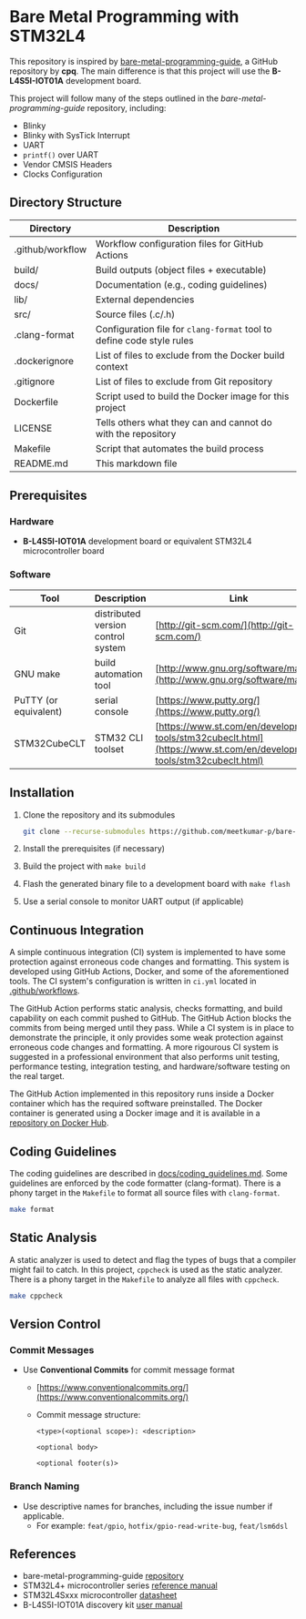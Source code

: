 # Bare Metal Programming with STM32L4

This repository is inspired by [bare-metal-programming-guide](https://github.com/cpq/bare-metal-programming-guide), a GitHub repository by **cpq**. The main difference is that this project will use the **B-L4S5I-IOT01A** development board.

This project will follow many of the steps outlined in the *bare-metal-programming-guide* repository, including:

- Blinky
- Blinky with SysTick Interrupt
- UART
- `printf()` over UART
- Vendor CMSIS Headers
- Clocks Configuration

## Directory Structure

| Directory        | Description                                                           |
|------------------|-----------------------------------------------------------------------|
| .github/workflow | Workflow configuration files for GitHub Actions                       |
| build/           | Build outputs (object files + executable)                             |
| docs/            | Documentation (e.g., coding guidelines)                               |
| lib/             | External dependencies                                                 |
| src/             | Source files (.c/.h)                                                  |
| .clang-format    | Configuration file for `clang-format` tool to define code style rules |
| .dockerignore    | List of files to exclude from the Docker build context                |
| .gitignore       | List of files to exclude from Git repository                          |
| Dockerfile       | Script used to build the Docker image for this project                |
| LICENSE          | Tells others what they can and cannot do with the repository          |
| Makefile         | Script that automates the build process                               |
| README.md        | This markdown file                                                    |

## Prerequisites

### Hardware

- **B-L4S5I-IOT01A** development board or equivalent STM32L4 microcontroller board

### Software

| Tool                  | Description                        | Link                                                                                                                   |
|-----------------------|------------------------------------|------------------------------------------------------------------------------------------------------------------------|
| Git                   | distributed version control system | [http://git-scm.com/](http://git-scm.com/)                                                                             |
| GNU make              | build automation tool              | [http://www.gnu.org/software/make/](http://www.gnu.org/software/make/)                                                 |
| PuTTY (or equivalent) | serial console                     | [https://www.putty.org/](https://www.putty.org/)                                                                       |
| STM32CubeCLT          | STM32 CLI toolset                  | [https://www.st.com/en/development-tools/stm32cubeclt.html](https://www.st.com/en/development-tools/stm32cubeclt.html) |

## Installation

1. Clone the repository and its submodules

    ```bash
    git clone --recurse-submodules https://github.com/meetkumar-p/bare-metal-programming-with-stm32l4.git
    ```

2. Install the prerequisites (if necessary)

3. Build the project with `make build`

4. Flash the generated binary file to a development board with `make flash`

5. Use a serial console to monitor UART output (if applicable)

## Continuous Integration

A simple continuous integration (CI) system is implemented to have some protection against erroneous code changes and formatting. This system is developed using GitHub Actions, Docker, and some of the aforementioned tools. The CI system's configuration is written in `ci.yml` located in [.github/workflows](.github/workflows).

The GitHub Action performs static analysis, checks formatting, and build capability on each commit pushed to GitHub. The GitHub Action blocks the commits from being merged until they pass. While a CI system is in place to demonstrate the principle, it only provides some weak protection against erroneous code changes and formatting. A more rigourous CI system is suggested in a professional environment that also performs unit testing, performance testing, integration testing, and hardware/software testing on the real target.

The GitHub Action implemented in this repository runs inside a Docker container which has the required software preinstalled. The Docker container is generated using a Docker image and it is available in a [repository on Docker Hub](https://hub.docker.com/repository/docker/meetkumarp/stm32cubeclt-1.18.0).

## Coding Guidelines

The coding guidelines are described in [docs/coding_guidelines.md](docs/coding_guidelines.md). Some guidelines are enforced by the code formatter (clang-format). There is a phony target in the `Makefile` to format all source files with `clang-format`.

```bash
make format
```

## Static Analysis

A static analyzer is used to detect and flag the types of bugs that a compiler might fail to catch. In this project, `cppcheck` is used as the static analyzer. There is a phony target in the `Makefile` to analyze all files with `cppcheck`.

```bash
make cppcheck
```

## Version Control

### Commit Messages

- Use **Conventional Commits** for commit message format
  - [https://www.conventionalcommits.org/](https://www.conventionalcommits.org/)
  - Commit message structure:

    ```text
    <type>(<optional scope>): <description>

    <optional body>

    <optional footer(s)>
    ```

### Branch Naming

- Use descriptive names for branches, including the issue number if applicable.
  - For example: `feat/gpio`, `hotfix/gpio-read-write-bug`, `feat/lsm6dsl`

## References

- bare-metal-programming-guide [repository](https://github.com/cpq/bare-metal-programming-guide)
- STM32L4+ microcontroller series [reference manual](https://www.st.com/resource/en/reference_manual/rm0432-stm32l4-series-advanced-armbased-32bit-mcus-stmicroelectronics.pdf)
- STM32L4Sxxx microcontroller [datasheet](https://www.st.com/resource/en/datasheet/stm32l4s5vi.pdf)
- B-L4S5I-IOT01A discovery kit [user manual](https://www.st.com/resource/en/user_manual/um2708-discovery-kit-for-iot-node-multichannel-communication-with-stm32l4-series-stmicroelectronics.pdf)
